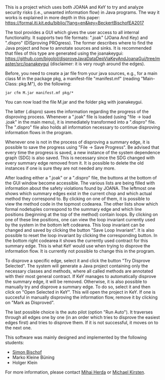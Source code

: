This is a project which uses both JOANA and KeY to try and analyze security risks (i.e., unwanted information flow) in Java programs.
The way it works is explained in more depth in this paper: https://formal.iti.kit.edu/biblio/?lang=en&key=BeckertBischofEA2017

The tool provides a GUI which gives the user access to all internal functionality. It supports two file formats: ".joak"
(JOana And Key) and ".dispro" (DISproving PROgress). The former describes where to find the Java project and how to annotate
sources and sinks. It is recommended that files of this type are generated using the
joanakeygui: https://github.com/bigolol/disproveJavaDataDepViaKeyAndJoanaGui/tree/master/src/joanakeygui
(disclaimer: it is very rough around the edges).

Before, you need to create a jar file from your java sources, e.g., for a main class M in the package pkg, a manifest-file "manifest.mf"
(reading "Main-Class: pkg.M"), do the following:
```
jar cfm M.jar manifest.mf pkg/*
```
You can now load the file M.jar and the folder pkg with joanakeygui.

The latter (.dispro) saves the information regarding the progress of the disproving process. Whenever a ".joak" file is loaded
(using "file -> load .joak" in the main menu), it is immediately transformed into a ".dispro" file. The ".dispro" file
also holds all information necessary to continue disproving information flows in the program. 

Whenever one is not in the process of disproving a summary edge, it is possible to save the progress using "File -> Save Progress".
Be advised that every time the progress is saved, a new instance of the system dependence graph (SDG) is also saved. This is
necessary since the SDG changed with every summary edge removed from it. It is possible to delete the old instances if one is
sure they are not needed any more.

After loading either a ".joak" or a ".dispro" file, the buttons at the bottom of the GUI window become accessible. The various lists
are being filled with information about the safety violations found by JOANA. The leftmost one shows which summary edges exist in
the current chop and which actual method they correspond to. By clicking on one of them, it is possible to view the method code
in the topmost codearea. The other lists show which formal nodetuples correspond to the summary edge and which line positions
(beginning at the top of the method) contain loops. By clicking on one of these line positions, one can view the 
loop invariant currently used by the system in the bottom left codearea. 
This loop invariant can be changed and saved by clicking the button "Save Loop Invariant".
It is also possible to reset the loop invariant by clicking the corresponding button.
In the bottom right codearea it shows the currently used contract for this summary edge. This is what KeY would use when trying
to disprove the information flow. It is currently not possible to change this in the program.

To disprove a specific edge, select it and click the button "Try Disprove Selected". The system will generate a Java project
containing only the necessary classes and methods, where all called methods are annotated with their most general contract.
If KeY manages to automatically disprove the summary edge, it will be removed.
Otherwise, it is also possible to manually try and disprove a summary edge. To do so, select it and then click on 
"Open Selected in KeY". This will open the project in KeY. If one is succesful in manually disproving the information flow,
remove it by clicking on "Mark as Disproved".

The last possible choice is the auto pilot (option "Run Auto"). It traverses through all edges one by one (in an order which
tries to disprove the easiest edges first) and tries to disprove them. If it is not successful, it moves on to the next one.

This software was mainly designed and implemented by the following students:

* [Simon Bischof](https://pp.ipd.kit.edu/person.php?id=148)
* Marko Kleine Büning
* Holger Klein

For more information, please contact [Mihai Herda](https://formal.iti.kit.edu/~herda/?lang=en)
or [Michael Kirsten](https://formal.iti.kit.edu/~kirsten/?lang=en).
